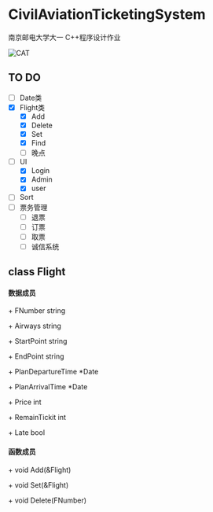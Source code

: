 # CivilAviationTicketingSystem

南京邮电大学大一 C++程序设计作业

![CAT](https://i.loli.net/2021/04/12/ecmFQEv29pq5iKj.png)

## TO DO

- [ ] Date类
- [x] Flight类
  - [x] Add
  - [x] Delete
  - [x] Set
  - [x] Find
  - [ ] 晚点
- [ ] UI
  - [x] Login
  - [x] Admin
  - [x] user
- [ ] Sort
- [ ] 票务管理
  - [ ] 退票
  - [ ] 订票
  - [ ] 取票
  - [ ] 诚信系统

## class Flight

#### 数据成员 

\+ FNumber string

\+ Airways string

\+ StartPoint string

\+ EndPoint string

\+ PlanDepartureTime *Date

\+ PlanArrivalTime *Date

\+ Price int

\+ RemainTickit int

\+ Late bool

#### 函数成员

\+ void Add(&Flight)

\+ void Set(&Flight)

\+ void Delete(FNumber)


